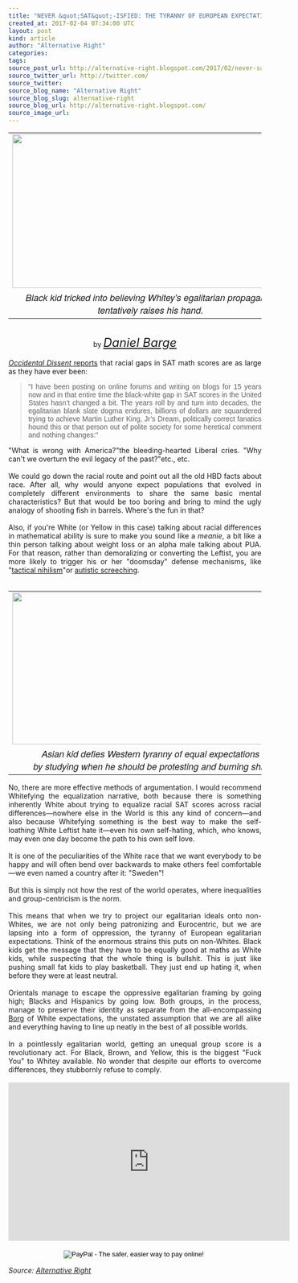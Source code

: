 ```yaml
---
title: "NEVER &quot;SAT&quot;-ISFIED: THE TYRANNY OF EUROPEAN EXPECTATIONS OF EQUALITY"
created_at: 2017-02-04 07:34:00 UTC
layout: post
kind: article
author: "Alternative Right"
categories: 
tags: 
source_post_url: http://alternative-right.blogspot.com/2017/02/never-sat-isfied-tyranny-of-european.html
source_twitter_url: http://twitter.com/
source_twitter: 
source_blog_name: "Alternative Right"
source_blog_slug: alternative-right
source_blog_url: http://alternative-right.blogspot.com/
source_image_url: 
---
```

<div dir="ltr" style="text-align: left;" trbidi="on"><table align="center" cellpadding="0" cellspacing="0" class="tr-caption-container" style="margin-left: auto; margin-right: auto; text-align: center;"><tbody><tr><td style="text-align: center;"><a href="https://2.bp.blogspot.com/-c_U1KvZTS9Q/WJV2B6tdNYI/AAAAAAAAVAc/dj3uOfXiDn0yfmtoneGyenswlMGym2JuACLcB/s1600/expectations.jpg" imageanchor="1" style="margin-left: auto; margin-right: auto;"><img border="0" height="306" src="https://2.bp.blogspot.com/-c_U1KvZTS9Q/WJV2B6tdNYI/AAAAAAAAVAc/dj3uOfXiDn0yfmtoneGyenswlMGym2JuACLcB/s400/expectations.jpg" width="550" /></a></td></tr><tr><td class="tr-caption" style="text-align: center;"><span style="font-family: &quot;helvetica neue&quot; , &quot;arial&quot; , &quot;helvetica&quot; , sans-serif; font-size: large;"><i>Black kid tricked into believing Whitey's egalitarian propaganda tentatively raises his hand.</i></span></td></tr></tbody></table><div style="text-align: center;"><br /></div><div style="text-align: center;">by <span style="font-size: x-large;"><i><a href="http://alternative-right.blogspot.com/search/label/Daniel%20Barge" target="_blank">Daniel Barge</a></i></span></div><br /><div style="text-align: justify;"><a href="http://www.occidentaldissent.com/2017/02/04/study-racial-gaps-in-sat-math-scores-are-as-large-as-ever/" target="_blank"><i>Occidental Dissent</i> reports</a> that&nbsp;racial gaps in SAT math scores are as large as they have ever been:</div><blockquote class="tr_bq" style="text-align: justify;"><span style="font-family: &quot;verdana&quot; , sans-serif;">"I have been posting on online forums and writing on blogs for 15 years now and in that entire time the black-white gap in SAT scores in the United States hasn’t changed a bit. The years roll by and turn into decades, the egalitarian blank slate dogma endures, billions of dollars are squandered trying to achieve Martin Luther King, Jr’s Dream, politically correct fanatics hound this or that person out of polite society for some heretical comment and nothing changes:"</span></blockquote><div style="text-align: justify;">"What is wrong with America?"the bleeding-hearted Liberal cries. "Why can't we overturn the evil legacy of the past?"etc., etc. <br /><br /><a name='more'></a>We could go down the racial route and point out all the old HBD facts about race. After all, why would anyone expect populations that evolved in completely different environments to share the same basic mental characteristics? But that would be too boring and bring to mind the ugly analogy of shooting fish in barrels. Where's the fun in that?&nbsp;</div><div style="text-align: justify;"><br /></div><div style="text-align: justify;">Also, if you're White (or Yellow in this case) talking about racial differences in mathematical ability is sure to make you sound like a <i>meanie</i>, a bit like a thin person talking about weight loss or an alpha male talking about PUA. For that reason, rather than demoralizing or converting the Leftist, you are more likely to trigger his or her "doomsday" defense mechanisms, like "<a href="https://onsizzle.com/i/the-legendary-blade-of-tactical-nihilism-use-it-to-deconstruct-1186115" target="_blank">tactical nihilism</a>"or <a href="https://youtu.be/jBipMHCUXjo" target="_blank">autistic screeching</a>.</div><div style="text-align: justify;"><br /></div><div style="text-align: justify;"><table cellpadding="0" cellspacing="0" class="tr-caption-container" style="margin-left: auto; margin-right: auto; text-align: center;"><tbody><tr><td style="text-align: center;"><a href="https://4.bp.blogspot.com/-lEPPPvj7qV4/WJV5huyHdsI/AAAAAAAAVAo/iNY0bzTML7wYP4SNi4v3-mOYN82G4eyZQCLcB/s1600/thisislibrarymeme.png" imageanchor="1" style="clear: right; margin-bottom: 1em; margin-left: auto; margin-right: auto;"><img border="0" height="302" src="https://4.bp.blogspot.com/-lEPPPvj7qV4/WJV5huyHdsI/AAAAAAAAVAo/iNY0bzTML7wYP4SNi4v3-mOYN82G4eyZQCLcB/s400/thisislibrarymeme.png" width="550" /></a></td></tr><tr><td class="tr-caption" style="text-align: center;"><span style="font-family: &quot;helvetica neue&quot; , &quot;arial&quot; , &quot;helvetica&quot; , sans-serif; font-size: large;"><i>Asian kid defies Western tyranny of equal expectations <br />by studying when he should be protesting and burning shit.</i></span></td></tr></tbody></table>No, there are more effective methods of argumentation. I would recommend Whitefying the equalization narrative, both because there is something inherently White about trying to equalize racial SAT scores across racial differences—nowhere else in the World is this any kind of concern—and also because Whitefying something is the best way to make the self-loathing White Leftist hate it—even his own self-hating, which, who knows, may even one day become the path to his own self love.</div><div style="text-align: justify;"><br /></div><div style="text-align: justify;">It is one of the peculiarities of the White race that we want everybody to be happy and will often bend over backwards to make others feel comfortable—we even named a country after it: "Sweden"!<br /><br />But this is simply not how the rest of the world operates, where inequalities and group-centricism is the norm.&nbsp;</div><div style="text-align: justify;"><br /></div><div style="text-align: justify;">This means that when we try to project our egalitarian ideals onto non-Whites, we are not only being patronizing and Eurocentric, but we are lapsing into a form of oppression, the tyranny of European egalitarian expectations. Think of the enormous strains this puts on non-Whites. Black kids get the message that they have to be equally good at maths as White kids, while suspecting that the whole thing is bullshit. This is just like pushing small fat kids to play basketball. They just end up hating it, when before they were at least neutral.<br /><br />Orientals manage to escape the oppressive egalitarian framing by going high; Blacks and Hispanics by going low. Both groups, in the process, manage to preserve their identity as separate from the all-encompassing <a href="https://en.wikipedia.org/wiki/Borg_(Star_Trek)" target="_blank">Borg</a> of White expectations, the unstated assumption that we are all alike and everything having to line up neatly in the best of all possible worlds.<br /><br />In a pointlessly egalitarian world, getting an unequal group score is a revolutionary act. For Black, Brown, and Yellow, this is the biggest "Fuck You" to Whitey available. No wonder that despite our efforts to overcome differences, they stubbornly refuse to comply.<br /><br /><div style="text-align: center;"><iframe allowfullscreen="" frameborder="0" height="315" src="https://www.youtube.com/embed/vKTPTZehzBQ" width="560"></iframe></div></div><div style="text-align: justify;"><br /><form action="https://www.paypal.com/cgi-bin/webscr" method="post" style="text-align: justify;" target="_top"><div style="text-align: center;"><span style="font-family: inherit;"><input alt="PayPal - The safer, easier way to pay online!" border="0" name="submit" src="https://www.paypalobjects.com/en_US/i/btn/btn_donateCC_LG.gif" type="image" />&nbsp;<img alt="" border="0" height="1" src="https://www.paypalobjects.com/en_US/i/scr/pixel.gif" width="1" /></span></div></form></div></div><img src="http://feeds.feedburner.com/~r/blogspot/SBfLZ/~4/B__CJDjbFlM" height="1" width="1" alt=""/><div class="">
    <i>Source: <a href="http://alternative-right.blogspot.com/">Alternative Right</a></i>
</div>
